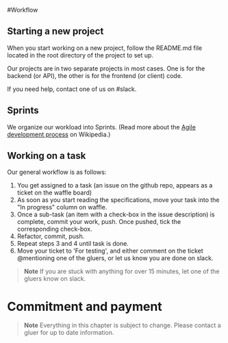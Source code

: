 #Workflow

## Starting a new project

When you start working on a new project, follow the README.md file located in the root directory of the project to set up.

Our projects are in two separate projects in most cases. One is for the backend (or API), the other is for the frontend (or client) code.

If you need help, contact one of us on #slack. 

## Sprints

We organize our workload into Sprints. (Read more about the [Agile development process](https://en.wikipedia.org/wiki/Agile_software_development) on Wikipedia.)


## Working on a task

Our general workflow is as follows:
1. You get assigned to a task (an issue on the github repo, appears as a ticket on the waffle board)
2. As soon as you start reading the specifications, move your task into the "In progress" column on waffle.
3. Once a sub-task (an item with a check-box in the issue description) is complete, commit your work, push. Once pushed, tick the corresponding check-box.
4. Refactor, commit, push.
5. Repeat steps 3 and 4 until task is done.
6. Move your ticket to 'For testing', and either comment on the ticket @mentioning one of the gluers, or let us know you are done on slack.

> **Note** If you are stuck with anything for over 15 minutes, let one of the gluers know on slack.

# Commitment and payment

> **Note** Everything in this chapter is subject to change. Please contact a gluer for up to date information.